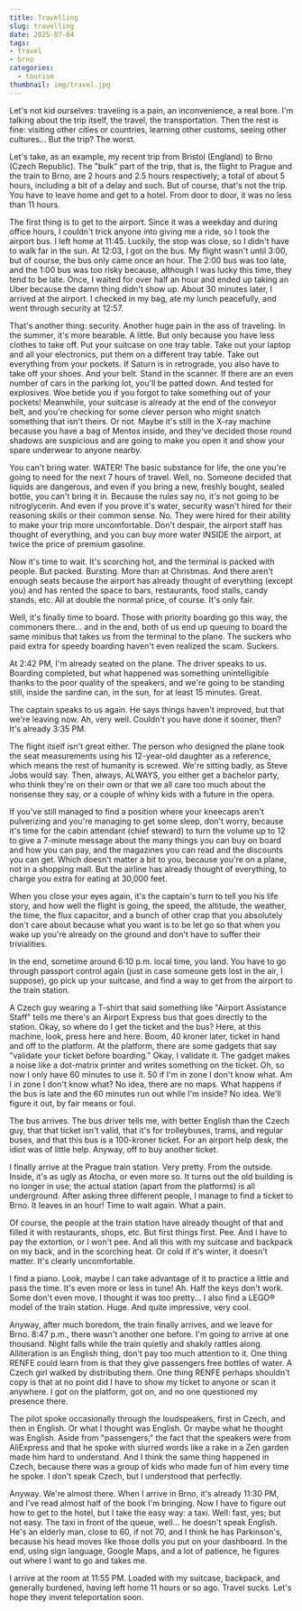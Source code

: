 ```yaml
---
title: Travelling
slug: travelling
date: 2025-07-04
tags:
- travel
- brno
categories:
  - tourism
thumbnail: img/travel.jpg
---
```


Let's not kid ourselves: traveling is a pain, an inconvenience, a real
bore. I'm talking about the trip itself, the travel, the
transportation. Then the rest is fine: visiting other cities or
countries, learning other customs, seeing other cultures... But the
trip? The worst.

Let's take, as an example, my recent trip from Bristol (England) to
Brno (Czech Republic). The "bulk" part of the trip, that is, the
flight to Prague and the train to Brno, are 2 hours and 2.5 hours
respectively; a total of about 5 hours, including a bit of a delay and
such. But of course, that's not the trip. You have to leave home and
get to a hotel. From door to door, it was no less than 11 hours.

The first thing is to get to the airport. Since it was a weekday and
during office hours, I couldn't trick anyone into giving me a ride, so
I took the airport bus. I left home at 11:45. Luckily, the stop was
close, so I didn't have to walk far in the sun. At 12:03, I got on the
bus. My flight wasn't until 3:00, but of course, the bus only came
once an hour. The 2:00 bus was too late, and the 1:00 bus was too
risky because, although I was lucky this time, they tend to be
late. Once, I waited for over half an hour and ended up taking an Uber
because the damn thing didn't show up. About 30 minutes later, I
arrived at the airport. I checked in my bag, ate my lunch peacefully,
and went through security at 12:57.

That's another thing: security. Another huge pain in the ass of
traveling. In the summer, it's more bearable. A little. But only
because you have less clothes to take off. Put your suitcase on one
tray table. Take out your laptop and all your electronics, put them on
a different tray table. Take out everything from your pockets. If
Saturn is in retrograde, you also have to take off your shoes. And
your belt. Stand in the scanner. If there are an even number of cars
in the parking lot, you'll be patted down. And tested for
explosives. Woe betide you if you forgot to take something out of your
pockets! Meanwhile, your suitcase is already at the end of the
conveyor belt, and you're checking for some clever person who might
snatch something that isn't theirs. Or not. Maybe it's still in the
X-ray machine because you have a bag of Mentos inside, and they've
decided those round shadows are suspicious and are going to make you
open it and show your spare underwear to anyone nearby.

You can't bring water. WATER! The basic substance for life, the one
you're going to need for the next 7 hours of travel. Well, no. Someone
decided that liquids are dangerous, and even if you bring a new,
freshly bought, sealed bottle, you can't bring it in. Because the
rules say no, it's not going to be nitroglycerin. And even if you
prove it's water, security wasn't hired for their reasoning skills or
their common sense. No. They were hired for their ability to make your
trip more uncomfortable. Don't despair, the airport staff has thought
of everything, and you can buy more water INSIDE the airport, at twice
the price of premium gasoline.

Now it's time to wait. It's scorching hot, and the terminal is packed
with people. But packed. Bursting. More than at Christmas. And there
aren't enough seats because the airport has already thought of
everything (except you) and has rented the space to bars, restaurants,
food stalls, candy stands, etc. All at double the normal price, of
course. It's only fair.

Well, it's finally time to board. Those with priority boarding go this
way, the commoners there... and in the end, both of us end up queuing
to board the same minibus that takes us from the terminal to the
plane. The suckers who paid extra for speedy boarding haven't even
realized the scam. Suckers.

At 2:42 PM, I'm already seated on the plane. The driver speaks to
us. Boarding completed, but what happened was something unintelligible
thanks to the poor quality of the speakers, and we're going to be
standing still, inside the sardine can, in the sun, for at least 15
minutes. Great.

The captain speaks to us again. He says things haven't improved, but
that we're leaving now. Ah, very well. Couldn't you have done it
sooner, then? It's already 3:35 PM.

The flight itself isn't great either. The person who designed the
plane took the seat measurements using his 12-year-old daughter as a
reference, which means the rest of humanity is screwed. We're sitting
badly, as Steve Jobs would say. Then, always, ALWAYS, you either get a
bachelor party, who think they're on their own or that we all care too
much about the nonsense they say, or a couple of whiny kids with a
future in the opera.

If you've still managed to find a position where your kneecaps aren't
pulverizing and you're managing to get some sleep, don't worry,
because it's time for the cabin attendant (chief steward) to turn the
volume up to 12 to give a 7-minute message about the many things you
can buy on board and how you can pay, and the magazines you can read
and the discounts you can get.  Which doesn't matter a bit to you,
because you're on a plane, not in a shopping mall. But the airline has
already thought of everything, to charge you extra for eating at
30,000 feet.

When you close your eyes again, it's the captain's turn to tell you
his life story, and how well the flight is going, the speed, the
altitude, the weather, the time, the flux capacitor, and a bunch of
other crap that you absolutely don't care about because what you want
is to be let go so that when you wake up you're already on the ground
and don't have to suffer their trivialities.

In the end, sometime around 6:10 p.m. local time, you land. You have
to go through passport control again (just in case someone gets lost
in the air, I suppose), go pick up your suitcase, and find a way to
get from the airport to the train station.

A Czech guy wearing a T-shirt that said something like "Airport
Assistance Staff" tells me there's an Airport Express bus that goes
directly to the station. Okay, so where do I get the ticket and the
bus?  Here, at this machine, look, press here and here. Boom, 40
kroner later, ticket in hand and off to the platform. At the platform,
there are some gadgets that say "validate your ticket before
boarding." Okay, I validate it. The gadget makes a noise like a
dot-matrix printer and writes something on the ticket. Oh, so now I
only have 60 minutes to use it. 50 if I'm in zone I don't know
what. Am I in zone I don't know what? No idea, there are no maps. What
happens if the bus is late and the 60 minutes run out while I'm
inside? No idea. We'll figure it out, by fair means or foul.

The bus arrives. The bus driver tells me, with better English than the
Czech guy, that that ticket isn't valid, that it's for trolleybuses,
trams, and regular buses, and that this bus is a 100-kroner
ticket. For an airport help desk, the idiot was of little
help. Anyway, off to buy another ticket.

I finally arrive at the Prague train station. Very pretty. From the
outside. Inside, it's as ugly as Atocha, or even more so. It turns out
the old building is no longer in use; the actual station (apart from
the platforms) is all underground. After asking three different
people, I manage to find a ticket to Brno. It leaves in an hour! Time
to wait again. What a pain.

Of course, the people at the train station have already thought of
that and filled it with restaurants, shops, etc. But first things
first. Pee. And I have to pay the extortion, or I won't pee. And all
this with my suitcase and backpack on my back, and in the scorching
heat. Or cold if it's winter, it doesn't matter. It's clearly
uncomfortable.

I find a piano. Look, maybe I can take advantage of it to practice a
little and pass the time. It's even more or less in tune! Ah.  Half
the keys don't work. Some don't even move. I thought it was too
pretty... I also find a LEGO® model of the train station. Huge. And
quite impressive, very cool.

Anyway, after much boredom, the train finally arrives, and we leave
for Brno. 8:47 p.m., there wasn't another one before. I'm going to
arrive at one thousand. Night falls while the train quietly and
shakily rattles along. Alliteration is an English thing, don't pay too
much attention to it. One thing RENFE could learn from is that they
give passengers free bottles of water. A Czech girl walked by
distributing them. One thing RENFE perhaps shouldn't copy is that at
no point did I have to show my ticket to anyone or scan it anywhere. I
got on the platform, got on, and no one questioned my presence there.

The pilot spoke occasionally through the loudspeakers, first in Czech,
and then in English. Or what I thought was English. Or maybe what he
thought was English. Aside from "passengers," the fact that the
speakers were from AliExpress and that he spoke with slurred words
like a rake in a Zen garden made him hard to understand. And I think
the same thing happened in Czech, because there was a group of kids
who made fun of him every time he spoke. I don't speak Czech, but I
understood that perfectly.

Anyway. We're almost there. When I arrive in Brno, it's already 11:30
PM, and I've read almost half of the book I'm bringing. Now I have to
figure out how to get to the hotel, but I take the easy way: a
taxi. Well: fast, yes; but not easy. The taxi in front of the queue,
well... he doesn't speak English. He's an elderly man, close to 60, if
not 70, and I think he has Parkinson's, because his head moves like
those dolls you put on your dashboard. In the end, using sign
language, Google Maps, and a lot of patience, he figures out where I
want to go and takes me.

I arrive at the room at 11:55 PM. Loaded with my suitcase, backpack,
and generally burdened, having left home 11 hours or so ago. Travel
sucks. Let's hope they invent teleportation soon.
